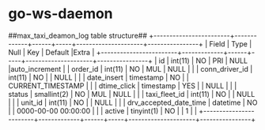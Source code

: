 go-ws-daemon
============

##max_taxi_deamon_log table structure##
+------------------------+-------------+------+-----+---------------------+----------------+
| Field                  | Type        | Null | Key | Default             |Extra           |
+------------------------+-------------+------+-----+---------------------+----------------+
| id                     | int(11)     | NO   | PRI | NULL                |auto_increment  |
| order_id               | int(11)     | NO   | MUL | NULL                |                |
| conn_driver_id         | int(11)     | NO   |     | NULL                |                |
| date_insert            | timestamp   | NO   |     | CURRENT_TIMESTAMP   |                |
| dtime_click            | timestamp   | YES  |     | NULL                |                |
| status                 | smallint(2) | NO   | MUL | NULL                |                |
| taxi_fleet_id          | int(11)     | NO   |     | NULL                |                |
| unit_id                | int(11)     | NO   |     | NULL                |                |
| drv_accepted_date_time | datetime    | NO   |     | 0000-00-00 00:00:00 |                |
| active                 | tinyint(1)  | NO   |     | 1                   |                |
+------------------------+-------------+------+-----+---------------------+----------------+

